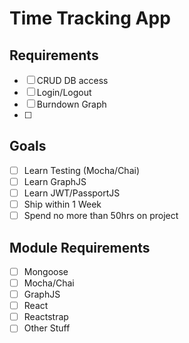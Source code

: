 # Time Tracking App

## Requirements

- [ ] CRUD DB access
- [ ] Login/Logout
- [ ] Burndown Graph
- [ ]

## Goals

- [ ] Learn Testing (Mocha/Chai)
- [ ] Learn GraphJS
- [ ] Learn JWT/PassportJS
- [ ] Ship within 1 Week
- [ ] Spend no more than 50hrs on project

 ## Module Requirements
 - [ ] Mongoose
 - [ ] Mocha/Chai
 - [ ] GraphJS
 - [ ] React
 - [ ] Reactstrap
 - [ ] Other Stuff
